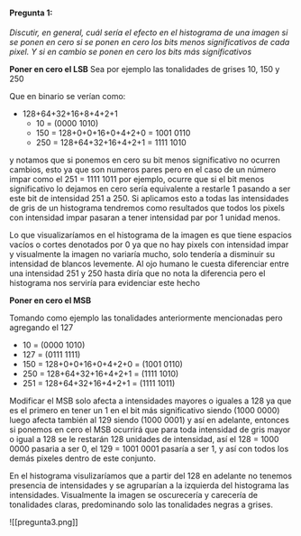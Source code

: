 
#### Pregunta 1:
*Discutir, en general, cuál sería el efecto en el histograma de una imagen si se ponen en cero si se ponen en cero los bits menos significativos de cada pixel. Y si en cambio se ponen en cero los bits más significativos*

**Poner en cero el LSB**
Sea por ejemplo las tonalidades de grises 10, 150 y 250

Que en binario se verían como:

- 128+64+32+16+8+4+2+1
	- 10 = (0000 1010)
	- 150 = 128+0+0+16+0+4+2+0 = 1001 0110
	- 250 = 128+64+32+16+4+2+1 = 1111 1010

y notamos que si ponemos en cero su bit menos significativo no ocurren cambios, esto ya que son numeros pares pero en el caso de un número impar como el 251 = 1111 1011 por ejemplo, ocurre que si el bit menos significativo lo dejamos en cero sería equivalente a restarle 1 pasando a ser este bit de intensidad 251 a 250. Si aplicamos esto a todas las intensidades de gris de un histograma tendremos como resultados que todos los pixels con intensidad impar pasaran a tener intensidad par por 1 unidad menos. 

Lo que visualizaríamos en el histograma de la imagen es que tiene espacios vacíos o cortes denotados por 0 ya que no hay pixels con intensidad impar y visualmente la imagen no variaría mucho, solo tendería a disminuir su intensidad de blancos levemente. Al ojo humano le cuesta diferenciar entre una intensidad 251 y 250 hasta diría que no nota la diferencia pero el histograma nos serviría para evidenciar este hecho

**Poner en cero el MSB**

Tomando como ejemplo las tonalidades anteriormente mencionadas pero agregando el 127

- 10 = (0000 1010)
- 127 = (0111 1111)
- 150 = 128+0+0+16+0+4+2+0 = (1001 0110)
- 250 = 128+64+32+16+4+2+1 = (1111 1010)
- 251 = 128+64+32+16+4+2+1 = (1111 1011)

Modificar el MSB solo afecta a intensidades mayores o iguales a 128 ya que es el primero en tener un 1 en el bit más significativo siendo (1000 0000) luego afecta también al 129 siendo (1000 0001) y así en adelante, entonces si ponemos en cero el MSB ocurrirá que para toda intensidad de gris mayor o igual a 128 se le restarán 128 unidades de intensidad, así el 128 = 1000 0000 pasaria a ser 0, el 129 = 1001 0001 pasaría a ser 1, y así con todos los demás pixeles dentro de este conjunto.

En el histograma visulizaríamos que a partir del 128 en adelante no tenemos presencia de intensidades y se agruparían a la izquierda del histograma las intensidades. Visualmente la imagen se oscurecería y carecería de tonalidades claras, predominando solo las tonalidades negras a grises.

![[pregunta3.png]]
